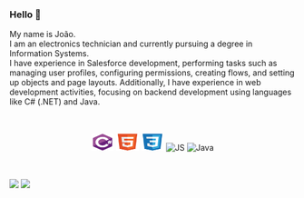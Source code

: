 ### Hello 👋

My name is João. <br>
I am an electronics technician and currently pursuing a degree in Information Systems. <br> 
I have experience in Salesforce development, performing tasks such as managing user profiles, configuring permissions, creating flows, and setting up objects and page layouts. Additionally, I have experience in web development activities, focusing on backend development using languages like C# (.NET) and Java.
<br><br>
 
<div align="center">
  <!--
  <a href="https://github.com/JoaoVMRibas">
  <img height="180em" src="https://github-readme-stats.vercel.app/api?username=JoaoVMRibas&show_icons=true&theme=github_dark&include_all_commits=true&count_private=true">
  -->
  <!--
  <img height="180em" src="https://github-readme-stats.vercel.app/api/top-langs/?username=JoaoVMRibas&layout=compact&langs_count=7&theme=github_dark">
  -->
</div>
<div align="center" style="display: inline_block"><br>
  <img alt="Csharp" height="30" width="40" src="https://raw.githubusercontent.com/devicons/devicon/master/icons/csharp/csharp-original.svg">
  <img alt="HTML" height="30" width="40" src="https://raw.githubusercontent.com/devicons/devicon/master/icons/html5/html5-original.svg">
  <img alt="CSS" height="30" width="40" src="https://raw.githubusercontent.com/devicons/devicon/master/icons/css3/css3-original.svg">
  <img alt="JS" height="30" width="40" src="https://cdn.jsdelivr.net/gh/devicons/devicon/icons/javascript/javascript-original.svg">
  <img alt="Java" height="30" width="40" src="https://cdn.jsdelivr.net/gh/devicons/devicon/icons/java/java-original.svg">        
</div>
  
##
<div><br>
  <a href="mailto:joaovitormribas@gmail.com"><img src="https://img.shields.io/badge/Gmail-D14836?style=for-the-badge&logo=gmail&logoColor=white" target="_blank"></a>
  <a href="https://www.linkedin.com/in/joão-ribas/" target="_blank"><img src="https://img.shields.io/badge/-LinkedIn-%230077B5?style=for-the-badge&logo=linkedin&logoColor=white" target="_blank"></a> 
</div>

